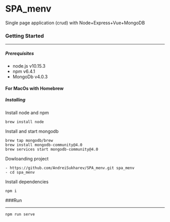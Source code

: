 # SPA_menv


Single page application (crud) with Node+Express+Vue+MongoDB

### Getting Started
___
##### **Prerequisites**

- node.js v10.15.3
- npm v6.4.1
- MongoDb v4.0.3

#### For MacOs with Homebrew

##### **Installing**

Install node and npm
```
brew install node
```
Install and start mongodb
```
brew tap mongodb/brew
brew install mongodb-community@4.0
brew services start mongodb-community@4.0
```

Dowloanding project

```
- https://github.com/AndreiSukharev/SPA_menv.git spa_menv
- cd spa_menv
```

Install dependencies
```
npm i
```

###Run
___
```
npm run serve
```



